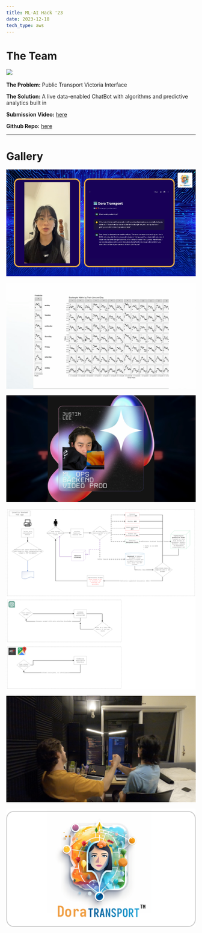 ```yaml
---
title: ML-AI Hack '23
date: 2023-12-18
tech_type: aws
---
```


# The Team

![](/images/the-team2.png)

**The Problem:** Public Transport Victoria Interface

**The Solution:** A live data-enabled ChatBot with algorithms and predictive analytics built in

**Submission Video:** [here](https://youtu.be/NmYVubGNH-E?si=o_3Cf7nmCq03rcRi)

**Github Repo:** [here](https://github.com/jl33-ai/ml-ai-hack)

---

# Gallery

![](/images/mlai-1.png)

![](/images/mlai-2.png)

![](/images/mlai-3.png)

![](/images/mlai-4.png)

![](/images/mlai-5.png)

![](/images/mlai-6.png)


